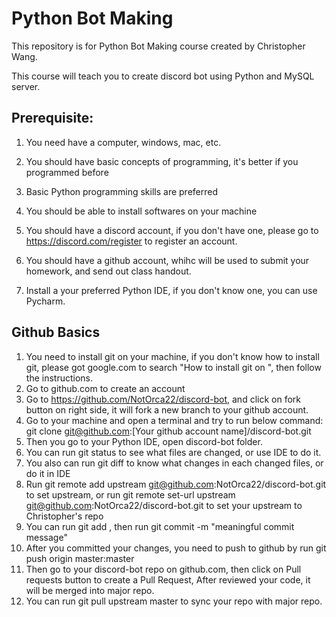 # Python Bot Making
This repository is for Python Bot Making course created by Christopher Wang.

This course will teach you to create discord bot using Python and MySQL server.

## Prerequisite:
1)  You need have a computer, windows, mac, etc.
2)  You should have basic concepts of programming, it's better if you programmed before
3)  Basic Python programming skills are preferred
4)  You should be able to install softwares on your machine
5)  You should have a discord account, if you don't have one, please go to 
    https://discord.com/register to register an account.

6)  You should have a github account, whihc will be used to submit your homework, and send out class handout.
7)  Install a your preferred Python IDE, if you don't know one, you can use Pycharm.

## Github Basics
1)  You need to install git on your machine, if you don't know how to install git, please got google.com to search 
    "How to install git on <your platform name>", then follow the instructions.
2)  Go to github.com to create an account
3)  Go to https://github.com/NotOrca22/discord-bot, and click on fork button on right side, it will 
    fork a new branch to your github account.
4)  Go to your machine and open a terminal and try to run below command:
    git clone git@github.com:[Your github account name]/discord-bot.git
5)  Then you go to your Python IDE, open discord-bot folder.
6)  You can run git status to see what files are changed, or use IDE to do it.
7)  You also can run git diff to know what changes in each changed files, or do it in IDE
7)  Run git remote add upstream git@github.com:NotOrca22/discord-bot.git to set upstream, or run 
    git remote set-url upstream git@github.com:NotOrca22/discord-bot.git to set your upstream to Christopher's repo
8)  You can run git add <changed filenames>, then run git commit -m "meaningful commit message"
9)  After you committed your changes, you need to push to github by run git push origin master:master
10) Then go to your discord-bot repo on github.com, then click on Pull requests button to create a Pull Request,
    After reviewed your code, it will be merged into major repo.
11) You can run git pull upstream master to sync your repo with major repo.
